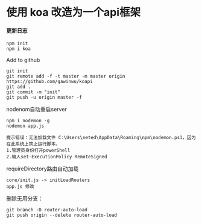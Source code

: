 #  使用 koa 改造为一个api框架

#### 更新日志

```
npm init
npm i koa
```
Add to github
```
git init 
git remote add -f -t master -m master origin https://github.com/gawinwu/koapi
git add .  
git commit -m "init"
git push -u origin master -f
```

nodenom自动重启server
```
npm i nodemon -g
nodemon app.js

提示错误：无法加载文件 C:\Users\neted\AppData\Roaming\npm\nodemon.ps1，因为在此系统上禁止运行脚本。
1.管理员身份打开powerShell
2.输入set-ExecutionPolicy RemoteSigned  
```

requireDirectory路由自动加载
```
core/init.js -> initLoadRouters
app.js 修改
```

删除无用分支：
```
git branch -D router-auto-load
git push origin --delete router-auto-load
```
